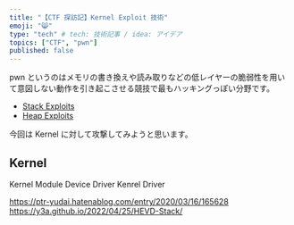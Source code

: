 ```yaml
---
title: "【CTF 探訪記】Kernel Exploit 技術"
emoji: "😸"
type: "tech" # tech: 技術記事 / idea: アイデア
topics: ["CTF", "pwn"]
published: false
---
```


pwn というのはメモリの書き換えや読み取りなどの低レイヤーの脆弱性を用いて意図しない動作を引き起こさせる競技で最もハッキングっぽい分野です。

- [Stack Exploits](https://zenn.dev/anko/articles/ctf-stack-exploits)
- [Heap Exploits](https://zenn.dev/anko/articles/ctf-heap-exploits)

今回は Kernel に対して攻撃してみようと思います。

## Kernel
Kernel Module
Device Driver
Kenrel Driver

https://ptr-yudai.hatenablog.com/entry/2020/03/16/165628
https://y3a.github.io/2022/04/25/HEVD-Stack/